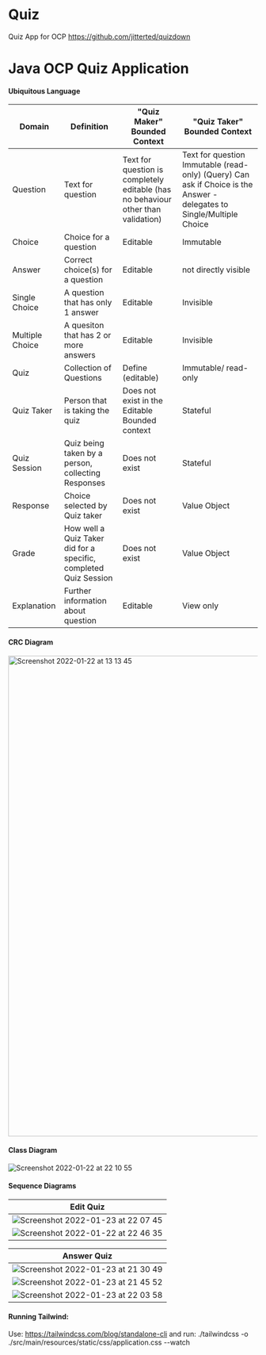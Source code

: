 # Quiz

Quiz App for OCP
https://github.com/jitterted/quizdown

# Java OCP Quiz Application

#### Ubiquitous Language

| Domain                                                                                                          | Definition                            | "Quiz Maker" Bounded Context                                                      | "Quiz Taker"  Bounded Context |
|-----------------------------------------------------------------------------------------------------------------|---------------------------------------|-----------------------------------------------------------------------------------|-------------------------------|
| Question                                                                                                        | Text for question                     | Text for question is completely editable (has no behaviour other than validation) | Text for question Immutable (read-only) (Query) Can ask if Choice is the Answer - delegates to Single/Multiple Choice |                   |                                                                                   |                               |
| Choice | Choice for a question                 | Editable | Immutable |
| Answer | Correct choice(s) for a question      | Editable | not directly visible |
| Single Choice | A question that has only 1 answer     | Editable | Invisible |
| Multiple Choice | A quesiton that has 2 or more answers | Editable | Invisible |
| Quiz | Collection of Questions | Define (editable) | Immutable/ read-only |
| Quiz Taker | Person that is taking the quiz | Does not exist in the Editable Bounded context | Stateful |
| Quiz Session | Quiz being taken by a person, collecting Responses | Does not exist | Stateful |
| Response | Choice selected by Quiz taker | Does not exist | Value Object |
| Grade | How well a Quiz Taker did for a specific, completed Quiz Session | Does not exist | Value Object |
| Explanation | Further information about question | Editable | View only |

#### CRC Diagram

<img width="970" alt="Screenshot 2022-01-22 at 13 13 45" src="https://user-images.githubusercontent.com/27693622/150639932-a91ef97d-8af8-44a7-802d-49bf33ed5777.png">

#### Class Diagram

![Screenshot 2022-01-22 at 22 10 55](https://user-images.githubusercontent.com/27693622/150657074-43c1a264-efb0-4e28-a4ff-a2050258c61c.png)

#### Sequence Diagrams

|                                                                  Edit Quiz                                                                  |
|:-------------------------------------------------------------------------------------------------------------------------------------------:|
| ![Screenshot 2022-01-23 at 22 07 45](https://user-images.githubusercontent.com/27693622/150699808-65f490cb-8018-42ac-a049-8d99cb5f9ea9.png) |
| ![Screenshot 2022-01-22 at 22 46 35](https://user-images.githubusercontent.com/27693622/150657804-d522f19e-23f3-4916-a1a3-99e3aba8691c.png) |

|                                                                 Answer Quiz                                                                |
|:------------------------------------------------------------------------------------------------------------------------------------------:|
| ![Screenshot 2022-01-23 at 21 30 49](https://user-images.githubusercontent.com/27693622/150698726-f11a8e5a-cf9b-413f-b038-ca88811df73b.png) |
| ![Screenshot 2022-01-23 at 21 45 52](https://user-images.githubusercontent.com/27693622/150699135-19559c40-adfb-4a62-bce8-89959655c392.png) |
| ![Screenshot 2022-01-23 at 22 03 58](https://user-images.githubusercontent.com/27693622/150699647-cba6c338-97b2-43a3-b5d7-1c143c5dc68b.png)|

#### Running Tailwind:

Use:
https://tailwindcss.com/blog/standalone-cli
and run:
./tailwindcss -o ./src/main/resources/static/css/application.css --watch 
